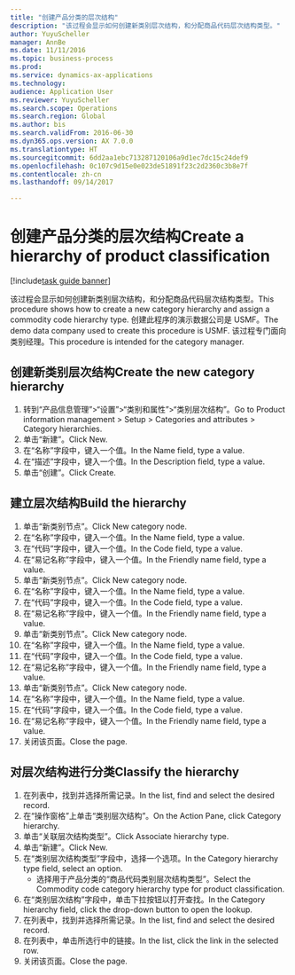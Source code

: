 ```yaml
--- 
title: "创建产品分类的层次结构"
description: "该过程会显示如何创建新类别层次结构，和分配商品代码层次结构类型。"
author: YuyuScheller
manager: AnnBe
ms.date: 11/11/2016
ms.topic: business-process
ms.prod: 
ms.service: dynamics-ax-applications
ms.technology: 
audience: Application User
ms.reviewer: YuyuScheller
ms.search.scope: Operations
ms.search.region: Global
ms.author: bis
ms.search.validFrom: 2016-06-30
ms.dyn365.ops.version: AX 7.0.0
ms.translationtype: HT
ms.sourcegitcommit: 6dd2aa1ebc713287120106a9d1ec7dc15c24def9
ms.openlocfilehash: 0c107c9d15e0e023de51891f23c2d2360c3b8e7f
ms.contentlocale: zh-cn
ms.lasthandoff: 09/14/2017

---
```

# <a name="create-a-hierarchy-of-product-classification"></a><span data-ttu-id="29b13-103">创建产品分类的层次结构</span><span class="sxs-lookup"><span data-stu-id="29b13-103">Create a hierarchy of product classification</span></span>

[!include[task guide banner](../../includes/task-guide-banner.md)]

<span data-ttu-id="29b13-104">该过程会显示如何创建新类别层次结构，和分配商品代码层次结构类型。</span><span class="sxs-lookup"><span data-stu-id="29b13-104">This procedure shows how to create a new category hierarchy and assign a commodity code hierarchy type.</span></span> <span data-ttu-id="29b13-105">创建此程序的演示数据公司是 USMF。</span><span class="sxs-lookup"><span data-stu-id="29b13-105">The demo data company used to create this procedure is USMF.</span></span> <span data-ttu-id="29b13-106">该过程专门面向类别经理。</span><span class="sxs-lookup"><span data-stu-id="29b13-106">This procedure is intended for the category manager.</span></span>


## <a name="create-the-new-category-hierarchy"></a><span data-ttu-id="29b13-107">创建新类别层次结构</span><span class="sxs-lookup"><span data-stu-id="29b13-107">Create the new category hierarchy</span></span>
1. <span data-ttu-id="29b13-108">转到“产品信息管理”>“设置”>“类别和属性”>“类别层次结构”。</span><span class="sxs-lookup"><span data-stu-id="29b13-108">Go to Product information management > Setup > Categories and attributes > Category hierarchies.</span></span>
2. <span data-ttu-id="29b13-109">单击“新建”。</span><span class="sxs-lookup"><span data-stu-id="29b13-109">Click New.</span></span>
3. <span data-ttu-id="29b13-110">在“名称”字段中，键入一个值。</span><span class="sxs-lookup"><span data-stu-id="29b13-110">In the Name field, type a value.</span></span>
4. <span data-ttu-id="29b13-111">在“描述”字段中，键入一个值。</span><span class="sxs-lookup"><span data-stu-id="29b13-111">In the Description field, type a value.</span></span>
5. <span data-ttu-id="29b13-112">单击“创建”。</span><span class="sxs-lookup"><span data-stu-id="29b13-112">Click Create.</span></span>

## <a name="build-the-hierarchy"></a><span data-ttu-id="29b13-113">建立层次结构</span><span class="sxs-lookup"><span data-stu-id="29b13-113">Build the hierarchy</span></span>
1. <span data-ttu-id="29b13-114">单击“新类别节点”。</span><span class="sxs-lookup"><span data-stu-id="29b13-114">Click New category node.</span></span>
2. <span data-ttu-id="29b13-115">在“名称”字段中，键入一个值。</span><span class="sxs-lookup"><span data-stu-id="29b13-115">In the Name field, type a value.</span></span>
3. <span data-ttu-id="29b13-116">在“代码”字段中，键入一个值。</span><span class="sxs-lookup"><span data-stu-id="29b13-116">In the Code field, type a value.</span></span>
4. <span data-ttu-id="29b13-117">在“易记名称”字段中，键入一个值。</span><span class="sxs-lookup"><span data-stu-id="29b13-117">In the Friendly name field, type a value.</span></span>
5. <span data-ttu-id="29b13-118">单击“新类别节点”。</span><span class="sxs-lookup"><span data-stu-id="29b13-118">Click New category node.</span></span>
6. <span data-ttu-id="29b13-119">在“名称”字段中，键入一个值。</span><span class="sxs-lookup"><span data-stu-id="29b13-119">In the Name field, type a value.</span></span>
7. <span data-ttu-id="29b13-120">在“代码”字段中，键入一个值。</span><span class="sxs-lookup"><span data-stu-id="29b13-120">In the Code field, type a value.</span></span>
8. <span data-ttu-id="29b13-121">在“易记名称”字段中，键入一个值。</span><span class="sxs-lookup"><span data-stu-id="29b13-121">In the Friendly name field, type a value.</span></span>
9. <span data-ttu-id="29b13-122">单击“新类别节点”。</span><span class="sxs-lookup"><span data-stu-id="29b13-122">Click New category node.</span></span>
10. <span data-ttu-id="29b13-123">在“名称”字段中，键入一个值。</span><span class="sxs-lookup"><span data-stu-id="29b13-123">In the Name field, type a value.</span></span>
11. <span data-ttu-id="29b13-124">在“代码”字段中，键入一个值。</span><span class="sxs-lookup"><span data-stu-id="29b13-124">In the Code field, type a value.</span></span>
12. <span data-ttu-id="29b13-125">在“易记名称”字段中，键入一个值。</span><span class="sxs-lookup"><span data-stu-id="29b13-125">In the Friendly name field, type a value.</span></span>
13. <span data-ttu-id="29b13-126">单击“新类别节点”。</span><span class="sxs-lookup"><span data-stu-id="29b13-126">Click New category node.</span></span>
14. <span data-ttu-id="29b13-127">在“名称”字段中，键入一个值。</span><span class="sxs-lookup"><span data-stu-id="29b13-127">In the Name field, type a value.</span></span>
15. <span data-ttu-id="29b13-128">在“代码”字段中，键入一个值。</span><span class="sxs-lookup"><span data-stu-id="29b13-128">In the Code field, type a value.</span></span>
16. <span data-ttu-id="29b13-129">在“易记名称”字段中，键入一个值。</span><span class="sxs-lookup"><span data-stu-id="29b13-129">In the Friendly name field, type a value.</span></span>
17. <span data-ttu-id="29b13-130">关闭该页面。</span><span class="sxs-lookup"><span data-stu-id="29b13-130">Close the page.</span></span>

## <a name="classify-the-hierarchy"></a><span data-ttu-id="29b13-131">对层次结构进行分类</span><span class="sxs-lookup"><span data-stu-id="29b13-131">Classify the hierarchy</span></span>
1. <span data-ttu-id="29b13-132">在列表中，找到并选择所需记录。</span><span class="sxs-lookup"><span data-stu-id="29b13-132">In the list, find and select the desired record.</span></span>
2. <span data-ttu-id="29b13-133">在“操作窗格”上单击“类别层次结构”。</span><span class="sxs-lookup"><span data-stu-id="29b13-133">On the Action Pane, click Category hierarchy.</span></span>
3. <span data-ttu-id="29b13-134">单击“关联层次结构类型”。</span><span class="sxs-lookup"><span data-stu-id="29b13-134">Click Associate hierarchy type.</span></span>
4. <span data-ttu-id="29b13-135">单击“新建”。</span><span class="sxs-lookup"><span data-stu-id="29b13-135">Click New.</span></span>
5. <span data-ttu-id="29b13-136">在“类别层次结构类型”字段中，选择一个选项。</span><span class="sxs-lookup"><span data-stu-id="29b13-136">In the Category hierarchy type field, select an option.</span></span>
    * <span data-ttu-id="29b13-137">选择用于产品分类的“商品代码类别层次结构类型”。</span><span class="sxs-lookup"><span data-stu-id="29b13-137">Select the Commodity code category hierarchy type for product classification.</span></span>  
6. <span data-ttu-id="29b13-138">在“类别层次结构”字段中，单击下拉按钮以打开查找。</span><span class="sxs-lookup"><span data-stu-id="29b13-138">In the Category hierarchy field, click the drop-down button to open the lookup.</span></span>
7. <span data-ttu-id="29b13-139">在列表中，找到并选择所需记录。</span><span class="sxs-lookup"><span data-stu-id="29b13-139">In the list, find and select the desired record.</span></span>
8. <span data-ttu-id="29b13-140">在列表中，单击所选行中的链接。</span><span class="sxs-lookup"><span data-stu-id="29b13-140">In the list, click the link in the selected row.</span></span>
9. <span data-ttu-id="29b13-141">关闭该页面。</span><span class="sxs-lookup"><span data-stu-id="29b13-141">Close the page.</span></span>


